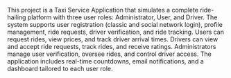 This project is a Taxi Service Application that simulates a complete ride-hailing platform with three user roles: Administrator, User, and Driver. 
The system supports user registration (classic and social network login), profile management, ride requests, driver verification, and ride tracking. Users can request rides, view prices, and track driver arrival times. 
Drivers can view and accept ride requests, track rides, and receive ratings. 
Administrators manage user verification, oversee rides, and control driver access. 
The application includes real-time countdowns, email notifications, and a dashboard tailored to each user role.
